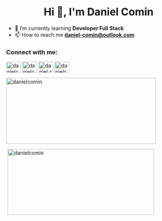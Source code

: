 <h1 align="center">Hi 👋, I'm Daniel Comin</h1>

- 🌱 I’m currently learning **Developer Full Stack**
- 📫 How to reach me **daniel-comin@outlook.com**
<h3 align="left">Connect with me:</h3>
<p align="left">
<a href="https://twitter.com/danielcomin_" target="blank"><img align="center" src="https://raw.githubusercontent.com/rahuldkjain/github-profile-readme-generator/master/src/images/icons/Social/twitter.svg" alt="danielcomin_" height="30" width="40" /></a>
<a href="https://linkedin.com/in/danielcomin" target="blank"><img align="center" src="https://raw.githubusercontent.com/rahuldkjain/github-profile-readme-generator/master/src/images/icons/Social/linked-in-alt.svg" alt="danielcomin" height="30" width="40" /></a>
<a href="https://fb.com/daniel.comin.3" target="blank"><img align="center" src="https://raw.githubusercontent.com/rahuldkjain/github-profile-readme-generator/master/src/images/icons/Social/facebook.svg" alt="daniel.comin.3" height="30" width="40" /></a>
<a href="https://instagram.com/danielcomin_" target="blank"><img align="center" src="https://raw.githubusercontent.com/rahuldkjain/github-profile-readme-generator/master/src/images/icons/Social/instagram.svg" alt="danielcomin_" height="30" width="40" /></a>
</p>


<img align="center" src="https://github-readme-stats.vercel.app/api/top-langs?username=danielcomin&show_icons=true&theme=dracula&locale=en&layout=compact" alt="danielcomin" width="90%" height="180"/>

&nbsp;<img align="center" src="https://github-readme-stats.vercel.app/api?username=danielcomin&show_icons=true&theme=dracula&locale=en" alt="danielcomin" height="180" width="89%"/>
